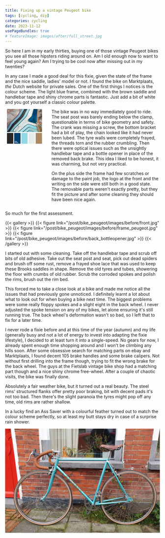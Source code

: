 ```yaml
---
title: Fixing up a vintage Peugeot bike
tags: [cycling, diy]
categories: cycling
date: 2023-11-12
usePageBundles: true
# featureImage: images/after/full_street.jpg
---
```


So here I am in my early thirties, buying one of those vintage Peugeot bikes you see all those hipsters riding around on. Am I old enough now to want to feel young again? Am I trying to be cool now after missing out in my twenties?

In any case I made a good deal for this fixie, given the state of the frame and the nice saddle, ladies' model or not. I found the bike on Marktplaats, <em>the</em> Dutch website for private sales. One of the first things I notices is the colour scheme. The light blue frame, combined with the brown saddle and handlebar tape and shiny chrome parts is fantastic. Just add a bit of white and you got yourself a classic colour palette.

<div style="display: flex; justify-content: space-between; width: 100%">
<div style="width: 25%; text-align: center;">
  <img src="images/color-palette.png" alt="blue, brown, white colour palette with real-world example (colorpalettes.net)" style="vertical-align: top; width: 90%;">
</div>
<div style="width: 70%">
The bike was in no way immediately good to ride. The seat post was barely ending below the clamp, questionable in terms of bike geometry and safety. The crank was missing a screw, the bottom bracket had a bit of play, the chain looked like it had never been lubed. The tyre walls were completely frayed, the threads torn and the rubber crumbling. Then there were optical issues such as the unsightly handlebar tape and a bottle opener in place of the removed back brake. This idea I liked to be honest, it was charming, but not very practical.

On the plus side the frame had few scratches or damage to the paint job, the logo at the front and the writing on the side were still both in a good state. The removable parts weren't exactly pretty, but they fit the picture and after some cleaning they should have been nice again.
</div>
</div>

So much for the first assessment.

{{< gallery >}}
{{< figure link="/post/bike_peugeot/images/before/front.jpg" >}}
{{< figure link="/post/bike_peugeot/images/before/frame_peugeot.jpg" >}}
{{< figure link="/post/bike_peugeot/images/before/back_bottleopener.jpg" >}}
{{< /gallery >}}

<!-- {% include gallery layout="half" caption="Before: Brooks saddle and handlebar tape, frame in decent state, crank missing a screw and too much play, bottleopener" %} -->

I started out with some cleaning. Take off the handlebar tape and scrub off bits of old adhesive. Take out the seat post and seat, pick out dead spiders and brush off some rust, remove a frayed shoe lace that was used to keep these Brooks saddles in shape. Remove the old tyres and tubes, showering the floor with crumbs of old rubber. Scrub the corroded spokes and polish the rims, brush out the rim bed.

This forced me to take a close look at a bike and made me notice all the issues that had previously gone unnoticed. I definitely learnt a lot about what to look out for when buying a bike next time. The biggest problems were some really floppy spokes and a slight eight in the back wheel. I never adjusted the spoke tension on any of my bikes, let alone ensuring it's still running true. The back wheel's deformation wasn't so bad, so I left that to fix for a later time.

I never rode a fixie before and at this time of the year (autumn) and my life (generally busy and not a lot of energy to invest into adapting the fixie lifestyle), I decided to at least turn it into a single-speed. No gears for now, I already spent enough time shopping around and I won't be climbing any hills soon.
After some obsessive search for matching parts on ebay and Marktplaats, I found decent 105 brake handles and some brake calipers. Not without first drilling into the frame though, trying to fit the wrong brake for the back wheel. The guys at the Fietslab vintage bike shop had a matching part though and a nice shiny chrome free-wheel. After a couple of chaotic visits, the bike was finally done.

Absolutely a fair weather bike, but it turned out a real beauty. The steel rims' structured flanks offer pretty poor braking, bit with decent pads it's not too bad. Then there's the slight paranoia the tyres might pop off any time, old rims are rather shallow.

In a lucky find an Ass Saver with a colourful feather turned out to match the colour scheme perfectly, so at least my butt stays dry in case of a surprise rain shower.

[ass saver]: https://ass-savers.com/collections/all/products/asr-feather "Ass Saver Feather Tropical"

<!-- {% include gallery caption="Vintage Peugeot after" %} -->
<!-- {{< gallery >}} -->
<!-- {{< figure link="/images/bike_peugeot/after/full_street.jpg" >}} -->
<!-- {{< /gallery >}} -->

![](images/after/full_street.jpg)
